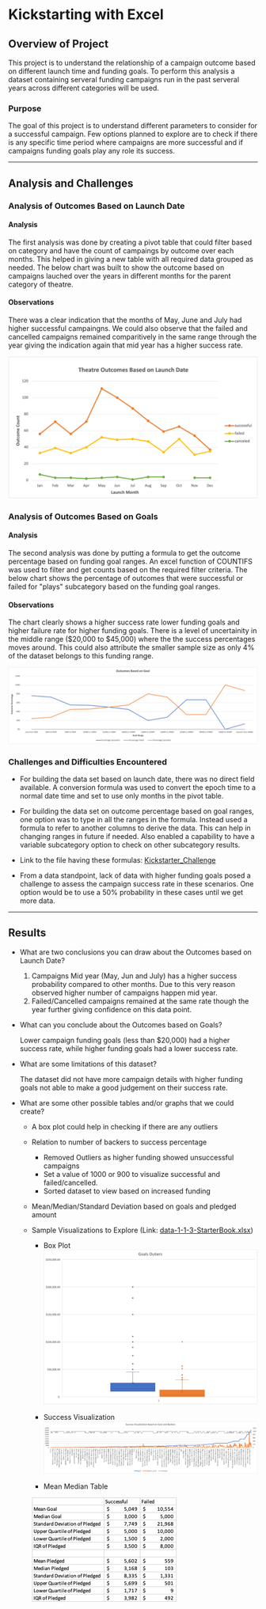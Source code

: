 # Kickstarting with Excel

## Overview of Project

This project is to understand the relationship of a campaign outcome based on different launch time and funding goals. To perform this analysis a dataset containing serveral funding campaigns run in the past serveral years across different categories will be used.

### Purpose

The goal of this project is to understand different parameters to consider for a successful campaign. Few options planned to explore are to check if there is any specific time period where campaigns are more successful and if campaigns funding goals play any role its success.

---

## Analysis and Challenges

### Analysis of Outcomes Based on Launch Date

#### Analysis

The first analysis was done by creating a pivot table that could filter based on category and have the count of campaings by outcome over each months. This helped in giving a new table with all required data grouped as needed. The below chart was built to show the outcome based on campaigns lauched over the years in different months for the parent category of theatre.

#### Observations

There was a clear indication that the months of May, June and July had higher successful campaingns. We could also observe that the failed and cancelled campaigns remained comparitively in the same range through the year giving the indication again that mid year has a higher success rate.

![Theater Outcomes Based on Launch Date](resources/Theater_Outcomes_vs_Launch.png)

### Analysis of Outcomes Based on Goals

#### Analysis

The second analysis was done by putting a formula to get the outcome percentage based on funding goal ranges. An excel function of COUNTIFS was used to filter and get counts based on the required filter criteria. The below chart shows the percentage of outcomes that were successful or failed for "plays" subcategory based on the funding goal ranges.

#### Observations

The chart clearly shows a higher success rate lower funding goals and higher failure rate for higher funding goals. There is a level of uncertainity in the middle range ($20,000 to $45,000) where the the success percentages moves around. This could also attribute the smaller sample size as only 4% of the dataset belongs to this funding range.

![Outcomes Based on Goal](resources/Outcomes_vs_Goals.png)

### Challenges and Difficulties Encountered

* For building the data set based on launch date, there was no direct field available. A conversion formula was used to convert the epoch time to a normal date time and set to use only months in the pivot table.

* For building the data set on outcome percentage based on goal ranges, one option was to type in all the ranges in the formula. Instead used a formula to refer to another columns to derive the data. This can help in changing ranges in future if needed. Also enabled a capability to have a variable subcategory option to check on other subcategory results.

* Link to the file having these formulas: [Kickstarter_Challenge](Kickstarter_Challenge.xlsx)

* From a data standpoint, lack of data with higher funding goals posed a challenge to assess the campaign success rate in these scenarios. One option would be to use a 50% probability in these cases until we get more data.

---

## Results

- What are two conclusions you can draw about the Outcomes based on Launch Date?

    1. Campaigns Mid year (May, Jun and July) has a higher success probability compared to other months. Due to this very reason observed higher number of campaigns happen mid year.
    2. Failed/Cancelled campaigns remained at the same rate though the year further giving confidence on this data point.

- What can you conclude about the Outcomes based on Goals?

    Lower campaign funding goals (less than $20,000) had a higher success rate, while higher funding goals had a lower success rate.

- What are some limitations of this dataset?

    The dataset did not have more campaign details with higher funding goals not able to make a good judgement on their success rate.

- What are some other possible tables and/or graphs that we could create?

    * A box plot could help in checking if there are any outliers
    * Relation to number of backers to success percentage
      * Removed Outliers as higher funding showed unsuccessful campaigns
      * Set a value of 1000 or 900 to visualize successful and failed/cancelled.
      * Sorted dataset to view based on increased funding
    * Mean/Median/Standard Deviation based on goals and pledged amount

    * Sample Visualizations to Explore (Link: [data-1-1-3-StarterBook.xlsx](resources/data-1-1-3-StarterBook.xlsx))
      * Box Plot
      ![GoalOutliers](resources/GoalOutliers.png)

      * Success Visualization
      ![SuccessVisualization](resources/SuccessVisualization.png)

      * Mean Median Table

      ![MeanMedianTable](resources/MeanMedianTable.png)

